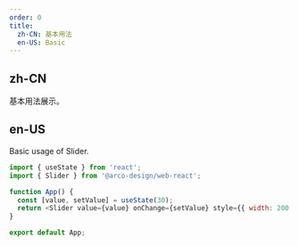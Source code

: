 ```yaml
---
order: 0
title:
  zh-CN: 基本用法
  en-US: Basic
---
```


## zh-CN

基本用法展示。

## en-US

Basic usage of Slider.

```js
import { useState } from 'react';
import { Slider } from '@arco-design/web-react';

function App() {
  const [value, setValue] = useState(30);
  return <Slider value={value} onChange={setValue} style={{ width: 200 }} />;
}

export default App;
```

